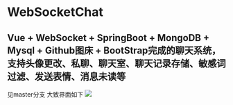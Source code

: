 # WebSocketChat
Vue + WebSocket + SpringBoot + MongoDB + Mysql + Github图床 + BootStrap完成的聊天系统，支持头像更改、私聊、聊天室、聊天记录存储、敏感词过滤、发送表情、消息未读等
---
见master分支
大致界面如下
![](https://cdn.jsdelivr.net/gh/Mazai-Liu/pictures@main/img/gayhub/QQ图片20221113205013.png)
